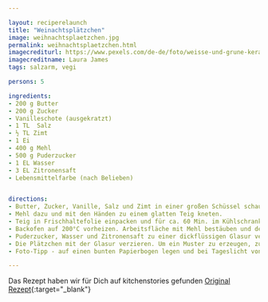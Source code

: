 ```yaml
---

layout: reciperelaunch
title: "Weinachtsplätzchen"
image: weihnachtsplaetzchen.jpg
permalink: weihnachtsplaetzchen.html
imagecrediturl: https://www.pexels.com/de-de/foto/weisse-und-grune-keramikkatzenfigur-6102548/
imagecreditname: Laura James
tags: salzarm, vegi

persons: 5

ingredients:
- 200 g Butter
- 200 g Zucker
- Vanilleschote (ausgekratzt)
- 1 TL  Salz
- ½ TL Zimt
- 1 Ei
- 400 g Mehl
- 500 g Puderzucker
- 1 EL Wasser
- 3 EL Zitronensaft
- Lebensmittelfarbe (nach Belieben)


directions:
- Butter, Zucker, Vanille, Salz und Zimt in einer großen Schüssel schaumig schlagen. Anschließend Ei dazugeben und vermengen. 
- Mehl dazu und mit den Händen zu einem glatten Teig kneten. 
- Teig in Frischhaltefolie einpacken und für ca. 60 Min. im Kühlschrank ruhen lassen.
- Backofen auf 200°C vorheizen. Arbeitsfläche mit Mehl bestäuben und den Teig ca. 5 mm dick ausrollen. In gewünschter Form ausstechen und auf ein mit Backpapier ausgelegtes Backblech legen und für ca. 10 Min. backen, bis die Ränder goldbraun sind. Aus dem Backofen nehmen und auskühlen lassen.
- Puderzucker, Wasser und Zitronensaft zu einer dickflüssigen Glasur verrühren. Sie sollte sehr langsam vom Löffel laufen. Wenn die Glasur zu dick ist, etwas Wasser dazugeben bis die gewünschte Konsistenz erreicht ist. Mit Farbe - Glasur auf mehere Schüsseln aufteilen und den Inhalt jeder Schüssel mit einer anderen Lebensmittelfarbe einfärben. Jede Glasur in einen eigenen Spritzbeutel mit Tülle füllen.
- Die Plätzchen mit der Glasur verzieren. Um ein Muster zu erzeugen, zunächst eine Grundschicht Glasur auftragen. Anschließend mit einer Glasur in einer anderen Farbe Linien oder Punkte darauf setzen. Über Nacht trocknen lassen.
- Foto-Tipp - auf einen bunten Papierbogen legen und bei Tageslicht von oben fotografieren.

---
```


Das Rezept haben wir für Dich auf kitchenstories gefunden [Original Rezept](
https://www.kitchenstories.com/de/rezepte/verzierte-weihnachtsplatzchen){:target="_blank"}